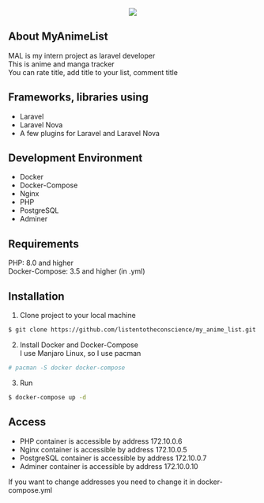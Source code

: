<p align="center"><img src="https://i.postimg.cc/k5C4krXq/image.png" ></p>


## About MyAnimeList

MAL is my intern project as laravel developer \
This is anime and manga tracker \
You can rate title, add title to your list, comment title

## Frameworks, libraries using

- Laravel
- Laravel Nova
- A few plugins for Laravel and Laravel Nova

## Development Environment

- Docker
- Docker-Compose
- Nginx
- PHP
- PostgreSQL
- Adminer

## Requirements

PHP: 8.0 and higher \
Docker-Compose: 3.5 and higher (in .yml)

## Installation

1. Clone project to your local machine
```bash
$ git clone https://github.com/listentotheconscience/my_anime_list.git
```

2. Install Docker and Docker-Compose \
I use Manjaro Linux, so I use pacman
```bash
# pacman -S docker docker-compose
```

3. Run
```bash
$ docker-compose up -d
```

## Access

- PHP container is accessible by address 172.10.0.6
- Nginx container is accessible by address 172.10.0.5
- PostgreSQL container is accessible by address 172.10.0.7
- Adminer container is accessible by address 172.10.0.10

If you want to change addresses you need to change it in docker-compose.yml
